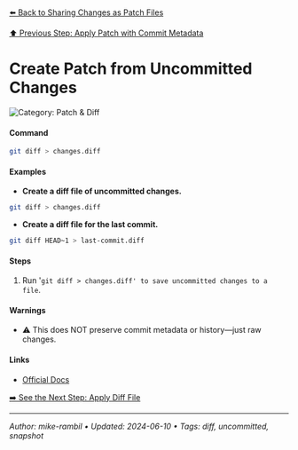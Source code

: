 [⬅️ Back to Sharing Changes as Patch Files](https://github.com/mike-rambil/Advanced-Git/blob/main/contents/sharing-changes-as-patch-files.md)

[⬆️ Previous Step: Apply Patch with Commit Metadata](https://github.com/mike-rambil/Advanced-Git/blob/main/contents/apply-patch-with-commit-metadata.md)

# Create Patch from Uncommitted Changes


![Category: Patch & Diff](https://img.shields.io/badge/Category-Patch%20%26%20Diff-blue)

#### Command
```sh
git diff > changes.diff
```

#### Examples
- **Create a diff file of uncommitted changes.** 

 ```sh
git diff > changes.diff 
 ```
- **Create a diff file for the last commit.** 

 ```sh
git diff HEAD~1 > last-commit.diff 
 ```


#### Steps
1. Run '`git diff > changes.diff' to save uncommitted changes to a file`.


#### Warnings
- ⚠️ This does NOT preserve commit metadata or history—just raw changes.


#### Links
- [Official Docs](https://git-scm.com/docs/git-diff)


[➡️ See the Next Step: Apply Diff File](https://github.com/mike-rambil/Advanced-Git/blob/main/contents/apply-diff-file.md)

---

_Author: mike-rambil • Updated: 2024-06-10 • Tags: diff, uncommitted, snapshot_
